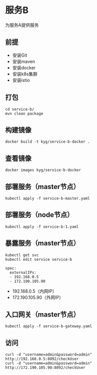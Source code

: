 # 服务B
为服务A提供服务

## 前提
- 安装Git
- 安装maven
- 安装docker
- 安装k8s集群
- 安装istio

## 打包
```
cd service-b/
mvn clean package
```

## 构建镜像
```
docker build -t kyg/service-b-docker .
```

## 查看镜像
```
docker images kyg/service-b-docker
```

## 部署服务（master节点）
```
kubectl apply -f service-b-master.yaml
```

## 部署服务（node节点）
```
kubectl apply -f service-b-1.yaml
```

## 暴露服务（master节点）
```
kubectl get svc
kubectl edit service service-b

spec:
  externalIPs:
  - 192.168.0.5
  - 172.190.105.90
```

- 192.168.0.5（内网IP）
- 172.190.105.90（外网IP）

## 入口网关（master节点）
```
kubectl apply -f service-b-gateway.yaml
```

## 访问
```
curl -d "username=admin&password=admin" http://192.168.0.5:8092/checkUser
curl -d "username=admin&password=admin" http://172.190.105.90:8092/checkUser
```
